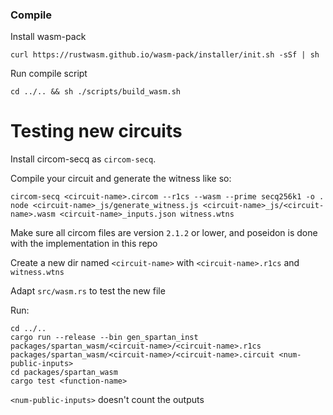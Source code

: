 ### Compile

Install wasm-pack

```
curl https://rustwasm.github.io/wasm-pack/installer/init.sh -sSf | sh
```

Run compile script

```
cd ../.. && sh ./scripts/build_wasm.sh
```

# Testing new circuits

Install circom-secq as `circom-secq`.

Compile your circuit and generate the witness like so:
```
circom-secq <circuit-name>.circom --r1cs --wasm --prime secq256k1 -o .
node <circuit-name>_js/generate_witness.js <circuit-name>_js/<circuit-name>.wasm <circuit-name>_inputs.json witness.wtns
```
Make sure all circom files are version `2.1.2` or lower, and poseidon is done with the implementation in this repo

Create a new dir named `<circuit-name>` with `<circuit-name>.r1cs` and `witness.wtns`

Adapt `src/wasm.rs` to test the new file

Run:
```
cd ../..
cargo run --release --bin gen_spartan_inst packages/spartan_wasm/<circuit-name>/<circuit-name>.r1cs packages/spartan_wasm/<circuit-name>/<circuit-name>.circuit <num-public-inputs>
cd packages/spartan_wasm
cargo test <function-name>
```

`<num-public-inputs>` doesn't count the outputs